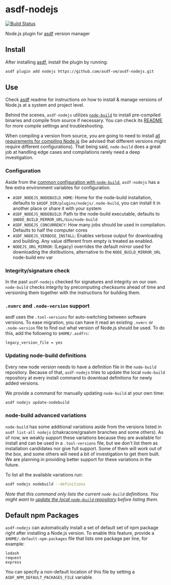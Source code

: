 # asdf-nodejs

[![Build Status](https://travis-ci.org/asdf-vm/asdf-nodejs.svg?branch=master)](https://travis-ci.org/asdf-vm/asdf-nodejs)

Node.js plugin for [asdf](https://github.com/asdf-vm/asdf) version manager

## Install

After installing [asdf](https://github.com/asdf-vm/asdf), install the plugin by running:

```bash
asdf plugin add nodejs https://github.com/asdf-vm/asdf-nodejs.git 
```

## Use

Check [asdf](https://github.com/asdf-vm/asdf) readme for instructions on how to install & manage versions of Node.js at a system and project level. 

Behind the scenes, `asdf-nodejs` utilizes [`node-build`](https://github.com/nodenv/node-build) to install pre-compiled binaries and compile from source if necessary. You can check its [README](https://github.com/nodenv/node-build/blob/master/README.md) for more compile settings and troubleshooting.

When compiling a version from source, you are going to need to install [all requirements for compiling Node.js](https://github.com/nodejs/node/blob/master/BUILDING.md#building-nodejs-on-supported-platforms) (be advised that different versions might require different configurations). That being said, `node-build` does a great job at handling edge cases and compilations rarely need a deep investigation.

### Configuration

Aside from the [common configuration with `node-build`](https://github.com/nodenv/node-build#custom-build-configuration), `asdf-nodejs` has a few extra environment variables for configuration.

- `ASDF_NODEJS_NODEBUILD_HOME`: Home for the node-build installation, defaults to `$ASDF_DIR/plugins/nodejs/.node-build`, you can install it in another place or share it with your system
- `ASDF_NODEJS_NODEBUILD`: Path to the node-build executable, defaults to `$NODE_BUILD_MIRROR_URL/bin/node-build`
- `ASDF_NODEJS_CONCURRENCY`: How many jobs should be used in compilation. Defaults to half the computer cores
- `ASDF_NODEJS_VERBOSE_INSTALL`: Enables verbose output for downloading and building. Any value different from empty is treated as enabled.
- `NODEJS_ORG_MIRROR`: (Legacy) overrides the default mirror used for downloading the distibutions, alternative to the `NODE_BUILD_MIRROR_URL` node-build env var

### Integrity/signature check

In the past `asdf-nodejs` checked for signatures and integrity on our own. `node-build` checks integrity by precomputing checksums ahead of time and versioning them together with the instructions for building them.

### `.nvmrc` and `.node-version` support

asdf uses the `.tool-versions` for auto-switching between software versions. To ease migration, you can have it read an existing `.nvmrc` or `.node-version` file to find out what version of Node.js should be used. To do this, add the following to `$HOME/.asdfrc`:

```
legacy_version_file = yes
```

### Updating node-build definitions

Every new node version needs to have a definition file in the `node-build` repository. Because of that, `asdf-nodejs` tries to update the local `node-build` repository at every install command to download definitions for newly added versions.

We provide a command for manually updating `node-build` at your own time:

```bash
asdf nodejs update-nodebuild
```

### node-build advanced variations

`node-build` has some additional variations aside from the versions listed in `asdf list-all nodejs` (chakracore/graalvm branches and some others). As of now, we weakly support these variations because they are available for install and can be used in a `.tool-versions` file, but we don't list them as installation candidates nor give full support. Some of them will work out of the box, and some others will need a bit of investigation to get them built. We are planning in providing better support for these variations in the future.

To list all the available variations run:

``` bash
asdf nodejs nodebuild --definitions
```

*Note that this command only lists the current `node-build` definitions. You might want to [update the local `node-build` repository](#updating-node-build-definitions) before listing them.*

## Default npm Packages

`asdf-nodejs` can automatically install a set of default set of npm package right after installing a Node.js version. To enable this feature, provide a `$HOME/.default-npm-packages` file that lists one package per line, for example:

```
lodash
request
express
```

You can specify a non-default location of this file by setting a `ASDF_NPM_DEFAULT_PACKAGES_FILE` variable.
